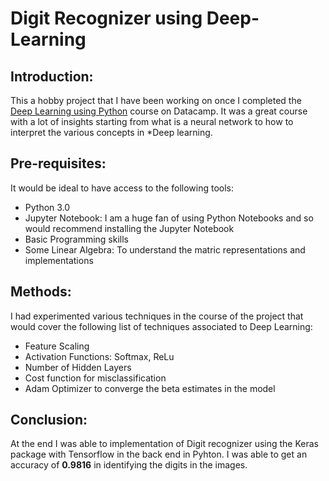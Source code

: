 # Digit Recognizer using Deep-Learning

## Introduction:

This a hobby project that I have been working on once I completed the [Deep Learning using Python](https://www.datacamp.com/courses/deep-learning-in-python) course on Datacamp. It was a great course with a lot of insights starting from what is a neural network to how to interpret the various concepts in *Deep learning.

## Pre-requisites:

It would be ideal to have access to the following tools:

* Python 3.0
* Jupyter Notebook: I am a huge fan of using Python Notebooks and so would recommend installing the Jupyter Notebook 
* Basic Programming skills
* Some Linear Algebra: To understand the matric representations and implementations

## Methods:

I had experimented various techniques in the course of the project that would cover the following list of techniques associated to Deep Learning:

* Feature Scaling 
* Activation Functions: Softmax, ReLu
* Number of Hidden Layers
* Cost function for misclassification
* Adam Optimizer to converge the beta estimates in the model

## Conclusion:

At the end I was able to implementation of Digit recognizer using the Keras package with Tensorflow in the back end in Pyhton. I was able to get an accuracy of **0.9816** in identifying the digits in the images.
